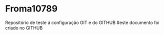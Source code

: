 # Froma10789
Repositório de teste á configuração GIT e do GITHUB
#este documento foi criado no GITHUB
